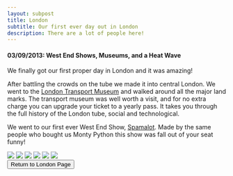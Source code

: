 ```yaml
---
layout: subpost
title: London
subtitle: Our first ever day out in London
description: There are a lot of people here!
---
```


<h4>03/09/2013: West End Shows, Museums, and a Heat Wave</h4>

We finally got our first proper day in London and it was amazing!

After battling the crowds on the tube we made it into central London. We went to the <a target="_blank" href="https://www.ltmuseum.co.uk/">London Transport Museum</a> and walked around all the major land marks.
The transport museum was well worth a visit, and for no extra charge you can upgrade your ticket to a yearly pass. It takes you through the full history of the London tube, social and technological. 

We went to our first ever West End Show, <a target="_blank" href="http://www.atgtickets.com/shows/spamalot/playhouse-theatre/">Spamalot</a>. Made by the same people who bought us Monty Python this show was fall out of your seat funny!

<img src="https://lh3.googleusercontent.com/kqfm-SVV74rKItrFaSYlaM-MfbeJhFzsH86wt5DTWKUOf3C5sepjfizLnmWxI_z8I18J7EKRlILET_CQXI1Iq3GgdlfhjHoJ9njW1pRLtXKaIXbzBeae9w6be5y1Y12K26BnAHbyJ70=w2400" class="image1">
<img src="https://lh3.googleusercontent.com/l4LgPOniaY0cxY5mBLdgaTnFkZ_k5IfueP2H1fbTpoII8SO0NISAyXXVB9b3esvwrvMhtHIZTO9gtW4fMgmvAYHt_UiqHrTdXeHjjvdI027wgmkxL6Du1e9z1TzFXBvAp7-rdsI6WLI=w2400" class="image1">
<img src="https://lh3.googleusercontent.com/DbtFMU2rjjTX7AjpuEE-YhhxNiPuqP_DxeW4m6xRUh1Gpoxt4l2kBQxYvBU6-Ry6lZ_yxPSVlYRzESfPbalp6Uuh18hwSPSQB-ckjKWE0YronWqINE1x-iAvCTQ5-WlDBbuYbTeBThA=w2400" class="image1">
<img src="https://lh3.googleusercontent.com/Rekq0TU46B_kCCCDloL0v85Y4pgLFax46K0JG7UUw4v742aqGlINIHg31toybUjHS5k12RisT9I53wXFNxA8W6fDMeUIAB-tGczp6qZJ5vjOqYF6-VS3Tyh0deZMejV2AYZpLCzaKeQ=w2400" class="image1">
<img src="https://lh3.googleusercontent.com/z6EGCxTLlfd4oawCSH0UDDm7ng4MrjuckoH_b-JcXWfMY7BzLk87B4nBWO8KfonmphOUJ3ZjesUlwsIiq2k9sctELq3WNXr0Rdcuaw3JAxkDUcGZDB8-Kvzppnpsn2swgR-C3dXjagA=w2400" class="image1">
<img src="https://lh3.googleusercontent.com/M5B1550pHRM81bRhWIoCwiACMO-quprQS8xb86YdprsHl5mzB5f1zmlPnnCdNt1dc0yPCVKA4bAaUanz6ZNVFMzBH2DqKC_jeErXYwLfBoI5iVtrSVz1MbKYGfF659S3qh-8FGuJzng=w2400" class="image1">

<div class="wrapper">
  <input type="button" class="button" value="Return to London Page" onclick="self.close()">
</div>


